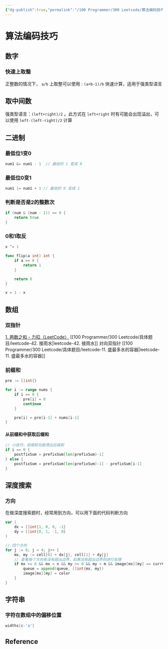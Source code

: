 ```yaml
---
{"dg-publish":true,"permalink":"/100 Programmer/300 Leetcode/算法编码技巧/","noteIcon":"2","created":"2024-02-04T16:28:43+08:00","updated":"2024-03-19T10:06:26+08:00"}
---
```



# 算法编码技巧

## 数字

### 快速上取整

正整数的情况下， `a/b`  上取整可以使用 : 
`(a+b-1)/b`  快速计算，适用于强类型语言

## 取中间数

强类型语言：`(left+right)/2` 。此方式在 `left+right` 时有可能会出现溢出，可以使用 `left-(left-right)/2` 计算

## 二进制

### 最低位1变0

```go
num1 &= num1 - 1  // 最低的 1 变成 0
```

### 最低位0变1

```go
num1 |= num1 + 1 // 最低的 0 变成 1
```

### 判断是否是2的整数次

```Go
if (num & (num - 1)) == 0 {
	return true
}
```

### 0和1取反

```go
x ^= 1
```

```go
func flip(a int) int {
	if a == 0 {
		return 1
	}

	return 0
}
```

```go
x = 1 - x
```

## 数组

### 双指针

[1. 两数之和 - 力扣（LeetCode）](https://leetcode.cn/problems/two-sum/?envType=featured-list&envId=2cktkvj?envType=featured-list&envId=2cktkvj)
[[100 Programmer/300 Leetcode/具体题目/leetcode-42. 接雨水\|leetcode-42. 接雨水]]
对向双指针 [[100 Programmer/300 Leetcode/具体题目/leetcode-11. 盛最多水的容器\|leetcode-11. 盛最多水的容器]]

### 前缀和

```Go
pre := []int{}

for i := range nums {
	if i == 0 {
		pre[i] = 0
		continue
	}

	pre[i] = pre[i-1] + nums[i-1]
}
```

#### 从前缀和中获取后缀和

```go
// 小技巧，前缀和也能得出后缀和
if i == 0 {
    postfixSum = prefixSum[len(prefixSum)-1]
} else {
    postfixSum = prefixSum[len(prefixSum)-1] - prefixSum[i-1]
}
```

## 深度搜索

### 方向

在做深度搜索题时，经常用到方向，可以用下面的代码判断方向

```go
var (
    dx = []int{1, 0, 0, -1}
    dy = []int{0, 1, -1, 0}
)

// 四个方向
for j := 0; j < 4; j++ {
    mx, my := cell[0] + dx[j], cell[1] + dy[j]
    // 查看每个方向有没有超出边界，如果没有超出边界则进行处理
    if mx >= 0 && mx < n && my >= 0 && my < m && image[mx][my] == currColor {
        queue = append(queue, []int{mx, my})
        image[mx][my] = color
    }
}
```

## 字符串

### 字符在数组中的偏移位置

```go
widths[c-'a']
```

## Reference

